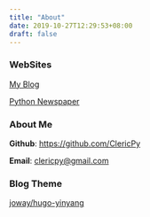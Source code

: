 ```yaml
---
title: "About"
date: 2019-10-27T12:29:53+08:00
draft: false
---
```


### WebSites

[My Blog](/blog)

[Python Newspaper]( https://www.clericpy.top/newspaper/articles.query.html )

### About Me

**Github**: https://github.com/ClericPy

**Email**: clericpy@gmail.com

### Blog Theme

[joway/hugo-yinyang](https://github.com/joway/hugo-theme-yinyang)